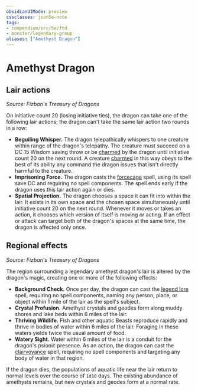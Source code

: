 ```yaml
---
obsidianUIMode: preview
cssclasses: json5e-note
tags:
- compendium/src/5e/ftd
- monster/legendary-group
aliases: ["Amethyst Dragon"]
---
```

# Amethyst Dragon

## Lair actions
_Source: Fizban's Treasury of Dragons_

On initiative count 20 (losing initiative ties), the dragon can take one of the following lair actions; the dragon can't take the same lair action two rounds in a row:

- **Beguiling Whisper.** The dragon telepathically whispers to one creature within range of the dragon's telepathy. The creature must succeed on a DC 15 Wisdom saving throw or be [charmed](/2-Mechanics/CLI/rules/conditions.md#charmed) by the dragon until initiative count 20 on the next round. A creature [charmed](/2-Mechanics/CLI/rules/conditions.md#charmed) in this way obeys to the best of its ability any command the dragon issues that isn't directly harmful to the creature.  
- **Imprisoning Force.** The dragon casts the [forcecage](/2-Mechanics/CLI/spells/forcecage.md) spell, using its spell save DC and requiring no spell components. The spell ends early if the dragon uses this lair action again or dies.  
- **Spatial Projection.** The dragon chooses a space it can fit into within the lair. It exists in its own space and the chosen space simultaneously until initiative count 20 on the next round. Whenever it moves or takes an action, it chooses which version of itself is moving or acting. If an effect or attack can target both of the dragon's spaces at the same time, the dragon is affected only once.  

## Regional effects
_Source: Fizban's Treasury of Dragons_

The region surrounding a legendary amethyst dragon's lair is altered by the dragon's magic, creating one or more of the following effects:

- **Background Check.** Once per day, the dragon can cast the [legend lore](/2-Mechanics/CLI/spells/legend-lore.md) spell, requiring no spell components, naming any person, place, or object within 1 mile of the lair as the spell's subject.  
- **Crystal Profusion.** Amethyst crystals and geodes form along muddy shores and lake beds within 6 miles of the lair.  
- **Thriving Wildlife.** Fish and other aquatic Beasts reproduce rapidly and thrive in bodies of water within 6 miles of the lair. Foraging in these waters yields twice the usual amount of food.  
- **Watery Sight.** Water within 6 miles of the lair is a conduit for the dragon's psionic presence. As an action, the dragon can cast the [clairvoyance](/2-Mechanics/CLI/spells/clairvoyance.md) spell, requiring no spell components and targeting any body of water in that region.  

If the dragon dies, the populations of aquatic life near the lair return to normal levels over the course of `1d10` days. The existing abundance of amethysts remains, but new crystals and geodes form at a normal rate.